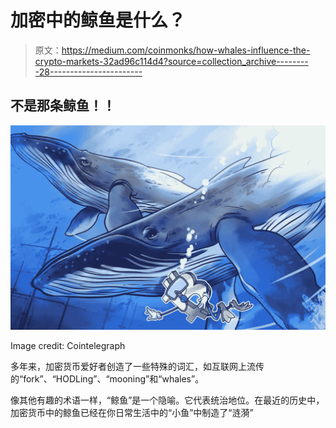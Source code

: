 # 加密中的鲸鱼是什么？

> 原文：<https://medium.com/coinmonks/how-whales-influence-the-crypto-markets-32ad96c114d4?source=collection_archive---------28----------------------->

## 不是那条鲸鱼！！

![](img/ec7c880c9cba399c885774e897d73b79.png)

Image credit: Cointelegraph

多年来，加密货币爱好者创造了一些特殊的词汇，如互联网上流传的“fork”、“HODLing”、“mooning”和“whales”。

像其他有趣的术语一样，“鲸鱼”是一个隐喻。它代表统治地位。在最近的历史中，加密货币中的鲸鱼已经在你日常生活中的“小鱼”中制造了“涟漪”